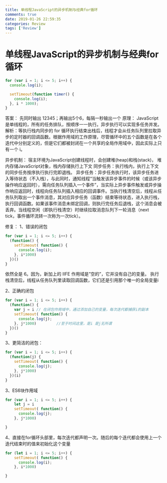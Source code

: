 ```yaml
---
title: 单线程JavaScript的异步机制与经典for循环
comments: true
date: 2019-01-26 22:59:35
categories: Review
tags: ['Review']
---
```



# 单线程JavaScript的异步机制与经典for循环

```JavaScript
for (var i = 1; i <= 5; i++) {
  console.log(i);

  setTimeout(function timer() {
    console.log(i);
  }, i * 1000);
}
```
答案： 先同时输出 12345；再输出5个6，每隔一秒输出一个
原理： JavaScript 是单线程的，所有的任务排队，按顺序一一执行。异步执行可以实现多任务并发。
解析：等执行栈内同步的 for 循环执行结束出栈后，线程才会从任务队列里拉取异步的定时器的回调函数。根据作用域的工作原理，尽管循环中的五个函数是在各个迭代中分别定义的，但是它们都被封闭在一个共享的全局作用域中，因此实际上只有一个 i。

异步机制：
宿主环境为JavaScript创建线程时，会创建堆(heap)和栈(stack)， 堆内存储JavaScript对象，栈内存储执行上下文
同步任务：执行栈内，执行上下文的同步任务按序执行执行完即退栈。
异步任务：异步任务执行时，该异步任务进入等待状态（不入栈），与此同时，通知线程“当触发该异步事件的时候（或该异步操作响应返回时），需向任务队列插入一个事件”，当实际上异步事件触发或异步操作响应返回时，线程向任务队列插入相应的回调事件。当执行栈清空后，线程从任务队列取出一个事件消息，其对应异步任务（函数）结束等待状态，进入执行栈，执行回调函数。如果该事件消息未绑定回调，则执行完任务后退栈，这个消息会被丢弃。当线程空闲（即执行栈清空）时继续拉取消息队列下一轮消息（next tick，事件循环流转一次称为一次tick）。

修复：
1、错误的闭包
```JavaScript
for (var i = 1; i <= 5; i++) {
  (function() {
    setTimeout( function() {
      console.log(i);
    }, i*1000)
  })()
}
```
依然全是 6。因为，新加上的 IIFE 作用域是”空的”，它并没有自己的变量。 执行栈清空后，线程从任务队列里读取回调函数，它们还是引用那个唯一的全局变量i

2、正确的闭包
```JavaScript
for (var i = 1; i <= 5; i++) {
  (function() {
    var j = i // 在闭包作用域中，通过添加自己的变量，每次迭代都捕获i的副本
    setTimeout( function() {
      console.log(j);
    }, j*1000)         //至于时间这里，是i 是j无所谓
  })()
}
```
3、更简洁的闭包：
```JavaScript
for (var i = 1; i <= 5; i++) {
  (function(j) {
    setTimeout( function() {
      console.log(j);
    }, j*1000)
  })(i) 
}
```
3、ES6块作用域
```JavaScript
for (var i = 1; i <= 5; i++) {
    let j = i
    setTimeout( function() {
      console.log(j);
    }, j*1000)

}
```
4、直接在for循环头部里，每次迭代都声明一次。随后的每个迭代都会使用上一个迭代结束时的值来初始化这个变量
```JavaScript
for (let i = 1; i <= 5; i++) {
    setTimeout( function() {
      console.log(i);
    }, i*1000)

}
```